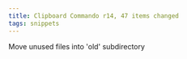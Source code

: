 ```yaml
---
title: Clipboard Commando r14, 47 items changed
tags: snippets
---
```


Move unused files into 'old' subdirectory
